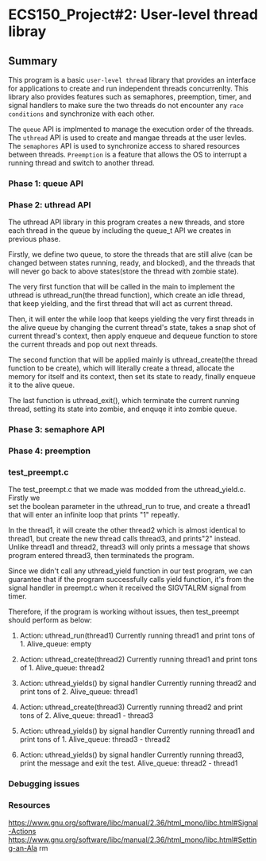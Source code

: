 # ECS150_Project#2: User-level thread libray

## Summary
This program is a basic `user-level thread` library that provides an interface for 
applications to create and run independent threads concurrenlty. This library also 
provides features such as semaphores, preemption, timer, and signal handlers to 
make sure the two threads do not encounter any `race conditions` and synchronize with 
each other. 

The `queue` API is implmented to manage the execution order of the threads. The `uthread` 
API is used to create and mangae threads at the user levles. The `semaphores` API is used 
to synchronize access to shared resources between threads. `Preemption` is a feature that 
allows the OS to interrupt a running thread and switch to another thread. 


### Phase 1: queue API



### Phase 2: uthread API
The uthread API library in this program creates a new threads, and store each 
thread in the queue by including the queue_t API we creates in previous phase.

Firstly, we define two queue, to store the threads that are still alive (can be
changed between states running, ready, and blocked), and the threads that will 
never go back to above states(store the thread with zombie state).

The very first function that will be called in the main to implement the 
uthread is uthread_run(the thread function), which create an idle thread, that 
keep yielding, and the first thread that will act as current thread.

Then, it will enter the while loop that keeps yielding the very first threads 
in the alive queue by changing the current thread's state, takes a snap shot of 
current thread's context, then apply enqueue and dequeue function to store the
current threads and pop out next threads. 

The second function that will be applied mainly is uthread_create(the thread 
function to be create), which will literally create a thread, allocate the 
memory for itself and its context, then set its state to ready, finally enqueue 
it to the alive queue.

The last function is uthread_exit(), which terminate the current running thread,
setting its state into zombie, and enquqe it into zombie queue.


### Phase 3: semaphore API




### Phase 4: preemption



### test_preempt.c
 The test_preempt.c that we made was modded from the uthread_yield.c. Firstly we   
set the boolean parameter in the uthread_run to true, and create a thread1 that 
will enter an infinite loop that prints "1" repeatly.  

In the thread1, it will create the other thread2 which is almost identical to 
thread1, but create the new thread calls thread3, and prints"2" instead. 
Unlike thread1 and thread2, thread3 will only prints a message that shows 
program entered thread3, then terminateds the program.

Since we didn't call any uthread_yield function in our test program, we can 
guarantee that if the program successfully calls yield function, it's from the 
signal handler in preempt.c when it received the SIGVTALRM signal from timer.

Therefore, if the program is working without issues, then test_preempt should
perform as below:

1.  Action: uthread_run(thread1)
    Currently running thread1 and print tons of 1.
    Alive_queue: empty

2.  Action: uthread_create(thread2)
    Currently running thread1 and print tons of 1.
    Alive_queue: thread2

3.  Action: uthread_yields() by signal handler
        Currently running thread2 and print tons of 2.
            Alive_queue: thread1

4.  Action: uthread_create(thread3)
    Currently running thread2 and print tons of 2.
    Alive_queue: thread1 - thread3

5.  Action: uthread_yields() by signal handler
    Currently running thread1 and print tons of 1.
    Alive_queue: thread3 - thread2

6.  Action: uthread_yields() by signal handler
    Currently running thread3, print the message and exit the test.
    Alive_queue: thread2 - thread1






### Debugging issues






### Resources

https://www.gnu.org/software/libc/manual/2.36/html_mono/libc.html#Signal-Actions
https://www.gnu.org/software/libc/manual/2.36/html_mono/libc.html#Setting-an-Ala
rm
